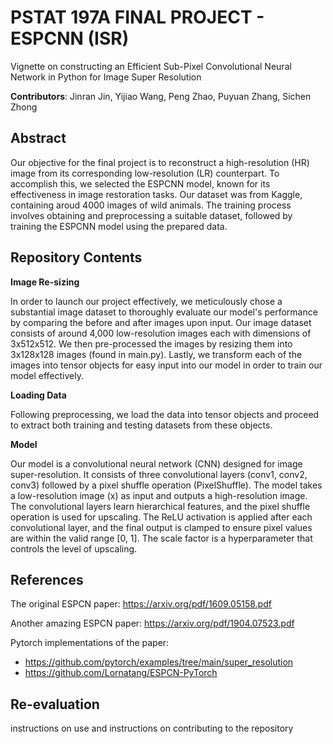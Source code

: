 # PSTAT 197A FINAL PROJECT - ESPCNN (ISR)
Vignette on constructing an Efficient Sub-Pixel Convolutional Neural Network in Python for Image Super Resolution

**Contributors**: Jinran Jin, Yijiao Wang, Peng Zhao, Puyuan Zhang, Sichen Zhong

## Abstract

Our objective for the final project is to reconstruct a high-resolution (HR) image from its corresponding low-resolution (LR) counterpart. To accomplish this, we selected the ESPCNN model, known for its effectiveness in image restoration tasks. Our dataset was from Kaggle, containing aroud 4000 images of wild animals. The training process involves obtaining and preprocessing a suitable dataset, followed by training the ESPCNN model using the prepared data.

## Repository Contents
**Image Re-sizing** 

In order to launch our project effectively, we meticulously chose a substantial image dataset to thoroughly evaluate our model's performance by comparing the before and after images upon input. Our image dataset consists of around 4,000 low-resolution images  each with dimensions of 3x512x512. We then pre-processed the images by resizing them into 3x128x128 images (found in main.py). Lastly, we transform each of the images into tensor objects for easy input into our model in order to train our model effectively.

**Loading Data**

Following preprocessing, we load the data into tensor objects and proceed to extract both training and testing datasets from these objects.

**Model**

Our model is a convolutional neural network (CNN) designed for image super-resolution. It consists of three convolutional layers (conv1, conv2, conv3) followed by a pixel shuffle operation (PixelShuffle). The model takes a low-resolution image (x) as input and outputs a high-resolution image. The convolutional layers learn hierarchical features, and the pixel shuffle operation is used for upscaling. The ReLU activation is applied after each convolutional layer, and the final output is clamped to ensure pixel values are within the valid range [0, 1]. The scale factor is a hyperparameter that controls the level of upscaling.

## References
The original ESPCN paper: https://arxiv.org/pdf/1609.05158.pdf

Another amazing ESPCN paper: https://arxiv.org/pdf/1904.07523.pdf

Pytorch implementations of the paper:
 - https://github.com/pytorch/examples/tree/main/super_resolution
 - https://github.com/Lornatang/ESPCN-PyTorch

## Re-evaluation
instructions on use and instructions on contributing to the repository
